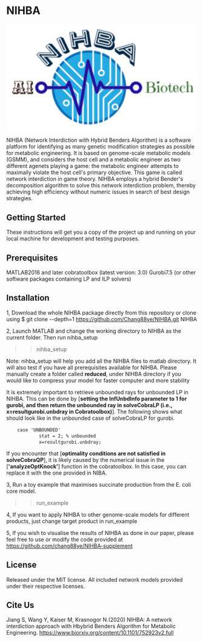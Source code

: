 # **NIHBA**

![](nihba.png)

NIHBA (Network Interdiction with Hybrid Benders Algorithm) is a software platform for identifying as many genetic modification strategies as possible for metabolic engineering. It is based on genome-scale metabolic models (GSMM), and considers the host 
cell and a metabolic engineer as two different agenets playing a game: the metabolic engineer attempts to maximally violate the host cell's primary objective. This game is called network interdiction in game theory. NIHBA employs a hybrid Bender's decomposition algorithm to solve this network interdiction problem, thereby achieving high efficiency without numeric issues in search of best design strategies.

## Getting Started

These instructions will get you a copy of the project up and running on your local machine for development and testing purposes. 

## Prerequisites

MATLAB2016 and later
cobratoolbox (latest version: 3.0)
Gurobi7.5 (or other software packages containing LP and ILP solvers)

## Installation

1, Download the whole NIHBA package directly from this repository or clone using
$ git clone --depth=1 https://github.com/Chang88ye/NIHBA.git NIHBA

2, Launch MATLAB and change the working directory to NIHBA as the current folder. Then run nihba_setup

>> nihba_setup

Note: nihba_setup will help you add all the NIHBA files to matlab directory. It will also test if you have all prerequisites available for NIHBA. Please manually create a folder called __reduced__, under NIHBA directory if you would like to compress your model for faster computer and more stability 

It is extremely important to retrieve unbounded rays for unbounded LP in NIHBA. This can be done by [__setting the InfUnbdInfo parameter to 1 for gurobi, and then return the unbounded ray in solveCobraLP (i.e., x=resultgurobi.unbdray in Cobratoolbox)__]. The following shows what should look like in the unbounded case of solveCobraLP for gurobi.

        case 'UNBOUNDED'
                stat = 2; % unbounded
                x=resultgurobi.unbdray;

If you encounter that [__optimality conditions are not satisfied in solveCobraQP__], it is likely caused by the numerical issue in the [__'analyzeOptKnock'__] function in the cobratoolbox. In this case, you can replace it with the one provided in NIBA.

3, Run a toy example that maximises succinate production from the E. coli core model.

>> run_example

4, If you want to apply NIHBA to other genome-scale models for different products, just change target product in run_example

5, If you wish to visualise the results of NIHBA as done in our paper, please feel free to use or modify the code provided at 
https://github.com/chang88ye/NIHBA-supplement

## License

Released under the MIT license. All included network models provided under their respective licenses.

## Cite Us

Jiang S, Wang Y, Kaiser M, Krasnogor N.(2020) NIHBA: A network interdiction approach with Hbybrid Benders Algorithm for Metabolic Engineering. https://www.biorxiv.org/content/10.1101/752923v2.full
